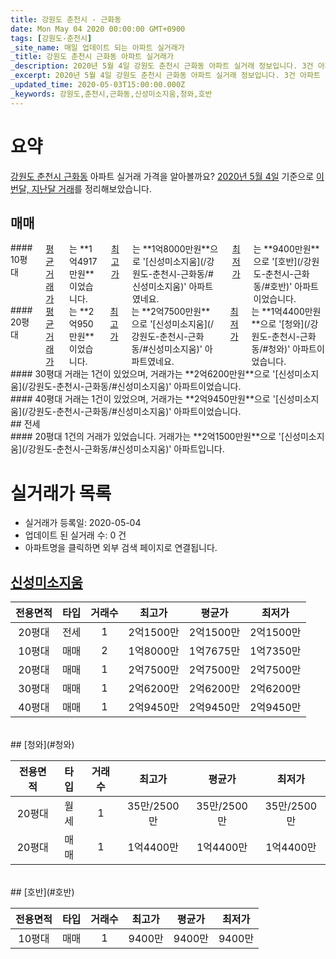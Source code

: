 ```yaml
---
title: 강원도 춘천시 - 근화동
date: Mon May 04 2020 00:00:00 GMT+0900
tags: [강원도-춘천시]
_site_name: 매일 업데이트 되는 아파트 실거래가
_title: 강원도 춘천시 근화동 아파트 실거래가
_description: 2020년 5월 4일 강원도 춘천시 근화동 아파트 실거래 정보입니다. 3건 아파트 정보가 있습니다.
_excerpt: 2020년 5월 4일 강원도 춘천시 근화동 아파트 실거래 정보입니다. 3건 아파트 정보가 있습니다.
_updated_time: 2020-05-03T15:00:00.000Z
_keywords: 강원도,춘천시,근화동,신성미소지움,청와,호반
---
```





# 요약
<ins>강원도 춘천시 근화동</ins> 아파트 실거래 가격을 알아볼까요? <ins>2020년 5월 4일</ins> 기준으로 <ins>이번달, 지난달 거래</ins>를 정리해보았습니다.

## 매매
<div class="container">
<div class="six columns" markdown="1">
#### 10평대
<ins>평균 거래가</ins>는 **1억4917만원**이었습니다. <ins>최고가</ins>는 **1억8000만원**으로 '[신성미소지움](/강원도-춘천시-근화동/#신성미소지움)' 아파트였네요. <ins>최저가</ins>는 **9400만원**으로 '[호반](/강원도-춘천시-근화동/#호반)' 아파트이었습니다.
</div>
<div class="six columns" markdown="1">
#### 20평대
<ins>평균 거래가</ins>는 **2억950만원**이었습니다. <ins>최고가</ins>는 **2억7500만원**으로 '[신성미소지움](/강원도-춘천시-근화동/#신성미소지움)' 아파트였네요. <ins>최저가</ins>는 **1억4400만원**으로 '[청와](/강원도-춘천시-근화동/#청와)' 아파트이었습니다.
</div>
</div>
<div class="container">
<div class="six columns" markdown="1">
#### 30평대
거래는 1건이 있었으며, 거래가는 **2억6200만원**으로 '[신성미소지움](/강원도-춘천시-근화동/#신성미소지움)' 아파트이었습니다.
</div>
<div class="six columns" markdown="1">
#### 40평대
거래는 1건이 있었으며, 거래가는 **2억9450만원**으로 '[신성미소지움](/강원도-춘천시-근화동/#신성미소지움)' 아파트이었습니다.
</div>
</div>
## 전세
<div class="container">
<div class="twelve columns" markdown="1">
#### 20평대
1건의 거래가 있었습니다. 거래가는 **2억1500만원**으로 '[신성미소지움](/강원도-춘천시-근화동/#신성미소지움)' 아파트입니다.
</div>
</div>



# 실거래가 목록
- 실거래가 등록일: 2020-05-04
- 업데이트 된 실거래 수: 0 건
- 아파트명을 클릭하면 외부 검색 페이지로 연결됩니다.

## [신성미소지움](#신성미소지움)

|전용면적|타입|거래수|최고가|평균가|최저가|
|:---:|:---:|:---:|:---:|:---:|:---:|
|20평대|<span class="deal-type-2">전세</span>|1|2억1500만|2억1500만|2억1500만|
|10평대|<span class="deal-type-1">매매</span>|2|1억8000만|1억7675만|1억7350만|
|20평대|<span class="deal-type-1">매매</span>|1|2억7500만|2억7500만|2억7500만|
|30평대|<span class="deal-type-1">매매</span>|1|2억6200만|2억6200만|2억6200만|
|40평대|<span class="deal-type-1">매매</span>|1|2억9450만|2억9450만|2억9450만|

<br/>
## [청와](#청와)

|전용면적|타입|거래수|최고가|평균가|최저가|
|:---:|:---:|:---:|:---:|:---:|:---:|
|20평대|<span class="deal-type-3">월세</span>|1|35만/2500만|35만/2500만|35만/2500만|
|20평대|<span class="deal-type-1">매매</span>|1|1억4400만|1억4400만|1억4400만|

<br/>
## [호반](#호반)

|전용면적|타입|거래수|최고가|평균가|최저가|
|:---:|:---:|:---:|:---:|:---:|:---:|
|10평대|<span class="deal-type-1">매매</span>|1|9400만|9400만|9400만|

<br/>



